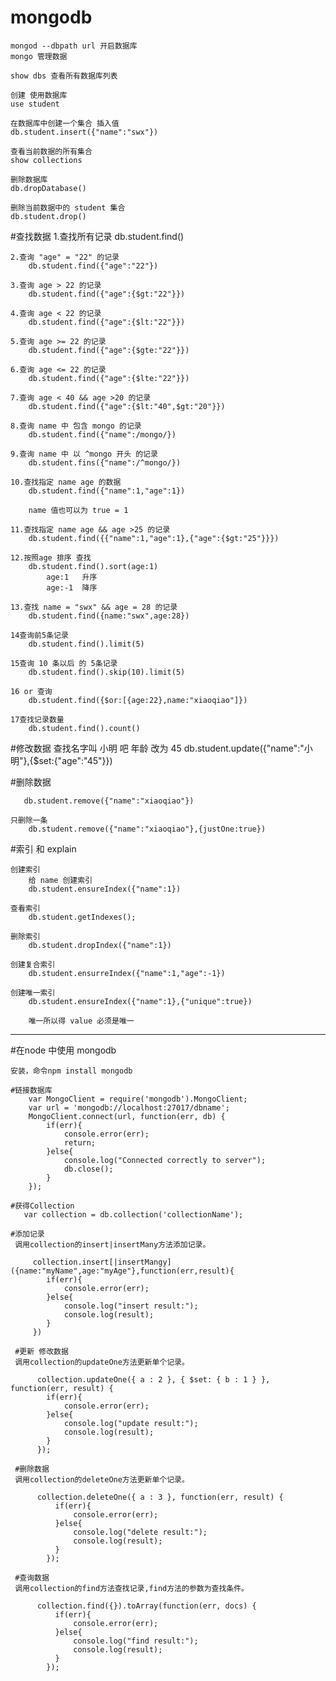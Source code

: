 # mongodb

    mongod --dbpath url 开启数据库
    mongo 管理数据

    show dbs 查看所有数据库列表

    创建 使用数据库
    use student

    在数据库中创建一个集合 插入值
    db.student.insert({"name":"swx"})

    查看当前数据的所有集合
    show collections

    删除数据库
    db.dropDatabase()

    删除当前数据中的 student 集合
    db.student.drop()

#查找数据
    1.查找所有记录
        db.student.find()

    2.查询 "age" = "22" 的记录
        db.student.find({"age":"22"})

    3.查询 age > 22 的记录
        db.student.find({"age":{$gt:"22"}})

    4.查询 age < 22 的记录
        db.student.find({"age":{$lt:"22"}})

    5.查询 age >= 22 的记录
        db.student.find({"age":{$gte:"22"}})

    6.查询 age <= 22 的记录
        db.student.find({"age":{$lte:"22"}})

    7.查询 age < 40 && age >20 的记录
        db.student.find({"age":{$lt:"40",$gt:"20"}})

    8.查询 name 中 包含 mongo 的记录
        db.student.find({"name":/mongo/})

    9.查询 name 中 以 ^mongo 开头 的记录
        db.student.fins({"name":/^mongo/})

    10.查找指定 name age 的数据
        db.student.find({"name":1,"age":1})

        name 值也可以为 true = 1

    11.查找指定 name age && age >25 的记录
        db.student.find({{"name":1,"age":1},{"age":{$gt:"25"}}})

    12.按照age 排序 查找
        db.student.find().sort(age:1)
            age:1   升序
            age:-1  降序

    13.查找 name = "swx" && age = 28 的记录
        db.student.find({name:"swx",age:28})

    14查询前5条记录
        db.student.find().limit(5)

    15查询 10 条以后 的 5条记录
        db.student.find().skip(10).limit(5)

    16 or 查询
        db.student.find({$or:[{age:22},name:"xiaoqiao"]})

    17查找记录数量
        db.student.find().count()

#修改数据
    查找名字叫 小明 吧 年龄 改为 45
        db.student.update({"name":"小明"},{$set:{"age":"45"}})

#删除数据

       db.student.remove({"name":"xiaoqiao"})

    只删除一条
        db.student.remove({"name":"xiaoqiao"},{justOne:true})


#索引 和 explain

    创建索引
        给 name 创建索引
        db.student.ensureIndex({"name":1})

    查看索引
        db.student.getIndexes();

    删除索引
        db.student.dropIndex({"name":1})

    创建复合索引
        db.student.ensurreIndex({"name":1,"age":-1})

    创建唯一索引
        db.student.ensureIndex({"name":1},{"unique":true})

        唯一所以得 value 必须是唯一

------------------------------

#在node 中使用 mongodb

    安装，命令npm install mongodb

    #链接数据库
        var MongoClient = require('mongodb').MongoClient;
        var url = 'mongodb://localhost:27017/dbname';
        MongoClient.connect(url, function(err, db) {
            if(err){
                console.error(err);
                return;
            }else{
                console.log("Connected correctly to server");
                db.close();
            }
        });

    #获得Collection
       var collection = db.collection('collectionName');

    #添加记录
     调用collection的insert|insertMany方法添加记录。

         collection.insert[|insertMangy]({name:"myName",age:"myAge"},function(err,result){
            if(err){
                console.error(err);
            }else{
                console.log("insert result:");
                console.log(result);
            }
         })

     #更新 修改数据
     调用collection的updateOne方法更新单个记录。

          collection.updateOne({ a : 2 }, { $set: { b : 1 } }, function(err, result) {
            if(err){
                console.error(err);
            }else{
                console.log("update result:");
                console.log(result);
            }
          });

     #删除数据
     调用collection的deleteOne方法更新单个记录。

          collection.deleteOne({ a : 3 }, function(err, result) {
              if(err){
                  console.error(err);
              }else{
                  console.log("delete result:");
                  console.log(result);
              }
            });

     #查询数据
     调用collection的find方法查找记录,find方法的参数为查找条件。

          collection.find({}).toArray(function(err, docs) {
              if(err){
                  console.error(err);
              }else{
                  console.log("find result:");
                  console.log(result);
              }
            });

